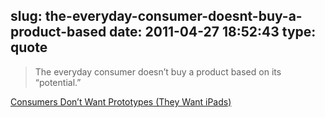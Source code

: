 slug: the-everyday-consumer-doesnt-buy-a-product-based
date: 2011-04-27 18:52:43
type: quote
---

> The everyday consumer doesn’t buy a product based on its “potential.”

[Consumers Don’t Want Prototypes (They Want iPads)](http://www.readwriteweb.com/archives/consumers_dont_want_prototypes_they_want_ipads.php)
